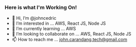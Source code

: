 ### Here is what I'm Working On!


- 👋 Hi, I’m @johncedric
- 👀 I’m interested in ... AWS, React JS, Node JS
- 🌱 I’m currently learning ... AWS
- 💞️ I’m looking to collaborate on ... AWS, React JS, Node JS
- 📫 How to reach me ... john.carandang.tech@gmail.com

<!---
johncedric18/johncedric18 is a ✨ special ✨ repository because its `README.md` (this file) appears on your GitHub profile.
You can click the Preview link to take a look at your changes.
--->
